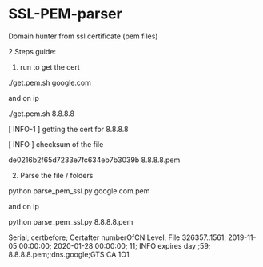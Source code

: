 # SSL-PEM-parser
Domain hunter from ssl certificate (pem files)

2 Steps guide:


1. run to get the cert

./get.pem.sh google.com

and on ip 

./get.pem.sh 8.8.8.8

[ INFO-1 ] getting the cert for  8.8.8.8 

[ INFO ] checksum of the file

de0216b2f65d7233e7fc634eb7b3039b  8.8.8.8.pem


2. Parse the file / folders

python parse_pem_ssl.py google.com.pem

and on ip 

python parse_pem_ssl.py 8.8.8.8.pem 

Serial;		certbefore;		Certafter		numberOfCN	Level;			File
326357..1561;	2019-11-05 00:00:00;	2020-01-28 00:00:00;	11;		INFO expires day ;59;	8.8.8.8.pem;;dns.google;GTS CA 1O1


